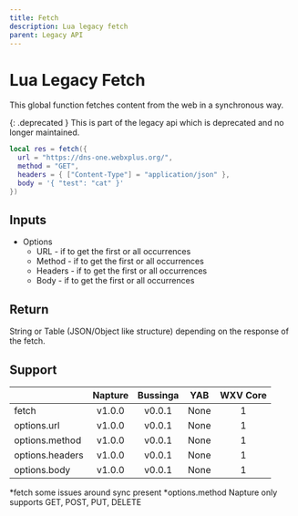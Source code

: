 ```yaml
---
title: Fetch
description: Lua legacy fetch
parent: Legacy API
---
```

# Lua Legacy Fetch

This global function fetches content from the web in a synchronous way.

{: .deprecated }
This is part of the legacy api which is deprecated and no longer maintained.

```lua
local res = fetch({
  url = "https://dns-one.webxplus.org/",
  method = "GET",
  headers = { ["Content-Type"] = "application/json" },
  body = '{ "test": "cat" }'
})
```

## Inputs

- Options
  - URL - if to get the first or all occurrences
  - Method - if to get the first or all occurrences
  - Headers - if to get the first or all occurrences
  - Body - if to get the first or all occurrences

## Return

String or Table (JSON/Object like structure) depending on the response of the fetch.

## Support

|                 | Napture                     | Bussinga                    | YAB                    | WXV Core            |
| --------------- | :-------------------------: | :-------------------------: | :--------------------: | :-----------------: |
| fetch           | <span full>v1.0.0</span>    | <span partial>v0.0.1</span> | <span none>None</span> | <span full>1</span> |
| options.url     | <span full>v1.0.0</span>    | <span none>v0.0.1</span>    | <span none>None</span> | <span full>1</span> |
| options.method  | <span partial>v1.0.0</span> | <span none>v0.0.1</span>    | <span none>None</span> | <span full>1</span> |
| options.headers | <span full>v1.0.0</span>    | <span none>v0.0.1</span>    | <span none>None</span> | <span full>1</span> |
| options.body    | <span full>v1.0.0</span>    | <span none>v0.0.1</span>    | <span none>None</span> | <span full>1</span> |

*fetch some issues around sync present
*options.method Napture only supports GET, POST, PUT, DELETE

